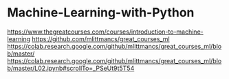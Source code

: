 # Machine-Learning-with-Python
https://www.thegreatcourses.com/courses/introduction-to-machine-learning
https://github.com/mlittmancs/great_courses_ml
https://colab.research.google.com/github/mlittmancs/great_courses_ml/blob/master/
https://colab.research.google.com/github/mlittmancs/great_courses_ml/blob/master/L02.ipynb#scrollTo=_PSeUt9t5T54
